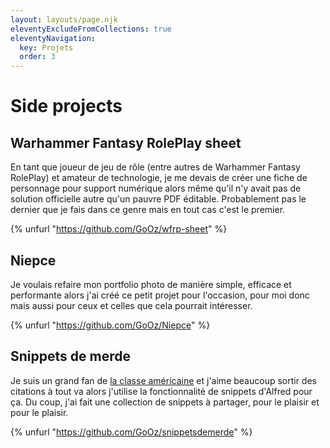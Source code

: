 ```yaml
---
layout: layouts/page.njk
eleventyExcludeFromCollections: true
eleventyNavigation:
  key: Projets
  order: 3
---
```


# Side projects

## Warhammer Fantasy RolePlay sheet

En tant que joueur de jeu de rôle (entre autres de Warhammer Fantasy RolePlay) et amateur de technologie, je me devais de créer une fiche de personnage pour support numérique alors même qu'il n'y avait pas de solution officielle autre qu'un pauvre PDF éditable. Probablement pas le dernier que je fais dans ce genre mais en tout cas c'est le premier.

{% unfurl "https://github.com/GoOz/wfrp-sheet" %}

## Niepce

Je voulais refaire mon portfolio photo de manière simple, efficace et performante alors j'ai créé ce petit projet pour l'occasion, pour moi donc mais aussi pour ceux et celles que cela pourrait intéresser.

{% unfurl "https://github.com/GoOz/Niepce" %}

## Snippets de merde

Je suis un grand fan de [la classe américaine](https://fr.wikipedia.org/wiki/La_Classe_am%C3%A9ricaine) et j'aime beaucoup sortir des citations à tout va alors j'utilise la fonctionnalité de snippets d'Alfred pour ça. Du coup, j'ai fait une collection de snippets à partager, pour le plaisir et pour le plaisir.

{% unfurl "https://github.com/GoOz/snippetsdemerde" %}

